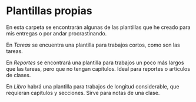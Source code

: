# Plantillas propias

En esta carpeta se encontrarán algunas de las plantillas que he creado para mis entregas o por andar procrastinando.

En _Tareas_ se encuentra una plantilla para trabajos cortos, como son las tareas.

En _Reportes_ se encontrará una plantilla para trabajos un poco más largos que las tareas, pero que no tengan capítulos. Ideal para reportes o artículos de clases.

En _Libro_ habrá una plantilla para trabajos de longitud considerable, que requieran capítulos y secciones. Sirve para notas de una clase.
